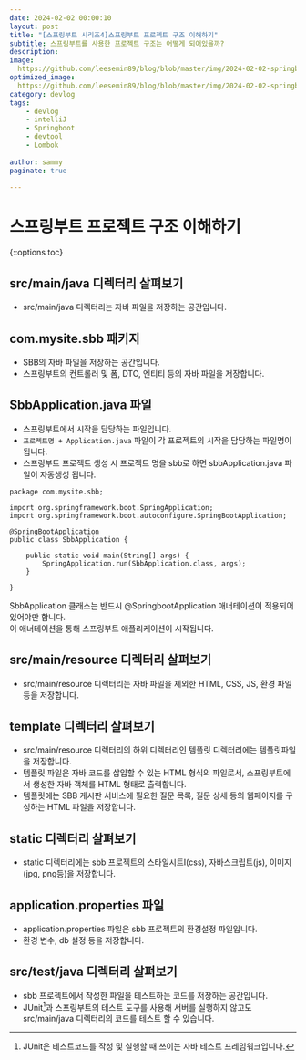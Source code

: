 ```yaml
---
date: 2024-02-02 00:00:10
layout: post
title: "[스프링부트 시리즈4]스프링부트 프로젝트 구조 이해하기"
subtitle: 스프링부트를 사용한 프로젝트 구조는 어떻게 되어있을까?
description: 
image: 
  https://github.com/leesemin89/blog/blob/master/img/2024-02-02-springboot-structure/title.jpg?raw=true
optimized_image:    
  https://github.com/leesemin89/blog/blob/master/img/2024-02-02-springboot-structure/p_title.jpg?raw=true
category: devlog
tags:
    - devlog
    - intelliJ
    - Springboot
    - devtool
    - Lombok
  
author: sammy
paginate: true

---
```


# 스프링부트 프로젝트 구조 이해하기
{::options toc}
## src/main/java 디렉터리 살펴보기
- src/main/java 디렉터리는 자바 파일을 저장하는 공간입니다.

## com.mysite.sbb 패키지
- SBB의 자바 파일을 저장하는 공간입니다. 
- 스프링부트의 컨트롤러 및 폼, DTO, 엔티티 등의 자바 파일을 저장합니다.

## SbbApplication.java 파일
- 스프링부트에서 시작을 담당하는 파일입니다.
- `프로젝트명 + Application.java` 파일이 각 프로젝트의 시작을 담당하는 파일명이 됩니다. 
- 스프링부트 프로젝트 생성 시 프로젝트 명을 sbb로 하면 sbbApplication.java 파일이 자동생성 됩니다.
```
package com.mysite.sbb;

import org.springframework.boot.SpringApplication;
import org.springframework.boot.autoconfigure.SpringBootApplication;

@SpringBootApplication
public class SbbApplication {

	public static void main(String[] args) {
		SpringApplication.run(SbbApplication.class, args);
	}

}
```
SbbApplication 클래스는 반드시 @SpringbootApplication 애너테이션이 적용되어 있어야만 합니다.  
이 애너테이션을 통해 스프링부트 애플리케이션이 시작됩니다.

## src/main/resource 디렉터리 살펴보기
- src/main/resource 디렉터리는 자바 파일을 제외한 HTML, CSS, JS, 환경 파일 등을 저장합니다.

## template 디렉터리 살펴보기
- src/main/resource 디렉터리의 하위 디렉터리인 템플릿 디렉터리에는 템플릿파일을 저장합니다.
- 템플릿 파일은 자바 코드를 삽입할 수 있는 HTML 형식의 파일로서, 스프링부트에서 생성한 자바 객체를 HTML 형태로 출력합니다.
- 템플릿에는 SBB 게시판 서비스에 필요한 질문 목록, 질문 상세 등의 웹페이지를 구성하는 HTML 파일을 저장합니다.

## static 디렉터리 살펴보기
- static 디렉터리에는 sbb 프로젝트의 스타일시트I(css), 자바스크립트(js), 이미지(jpg, png등)을 저장합니다.

## application.properties 파일 
- application.properties 파일은 sbb 프로젝트의 환경설정 파일입니다. 
- 환경 변수, db 설정 등을 저장합니다.

## src/test/java 디렉터리 살펴보기
- sbb 프로젝트에서 작성한 파일을 테스트하는 코드를 저장하는 공간입니다.
- JUnit[^1]과 스프링부트의 테스트 도구를 사용해 서버를 실행하지 않고도 src/main/java 디렉터리의 코드를 테스트 할 수 있습니다.

[^1]: JUnit은 테스트코드를 작성 및 실행할 때 쓰이는 자바 테스트 프레임워크입니다.